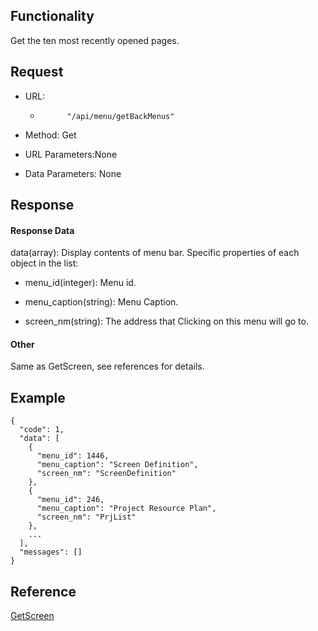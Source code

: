 ## Functionality

Get the ten most recently opened pages.

## Request

  * URL: 
    *           "/api/menu/getBackMenus"
        

  

  * Method: Get

  

  * URL Parameters:None

  

  * Data Parameters: None

## Response

#### Response Data

data(array): Display contents of menu bar. Specific properties of each object
in the list:

  

  * menu_id(integer): Menu id.

  

  * menu_caption(string): Menu Caption.

  

  * screen_nm(string): The address that Clicking on this menu will go to.

#### Other

Same as GetScreen, see references for details.

## Example

    
    
    {
      "code": 1,
      "data": [
        {
          "menu_id": 1446,
          "menu_caption": "Screen Definition",
          "screen_nm": "ScreenDefinition"
        },
        {
          "menu_id": 246,
          "menu_caption": "Project Resource Plan",
          "screen_nm": "PrjList"
        },
        ...
      ],
      "messages": []
    }
    

## Reference

[GetScreen](GetScreen.md "GetScreen")

